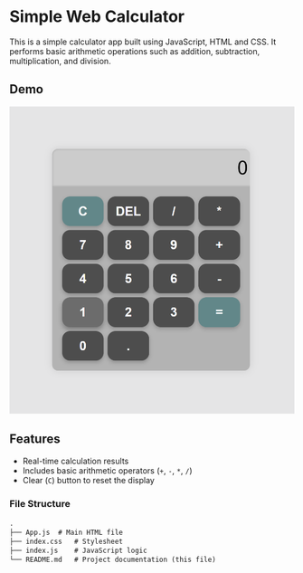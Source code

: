 # Simple Web Calculator

This is a simple calculator app built using JavaScript, HTML and CSS. It performs basic arithmetic operations such as addition, subtraction, multiplication, and division.

## Demo

![alt text](image.png)

## Features

- Real-time calculation results
- Includes basic arithmetic operators (`+`, `-`, `*`, `/`)
- Clear (`C`) button to reset the display

### File Structure

```plaintext
.
├── App.js  # Main HTML file
├── index.css   # Stylesheet
├── index.js    # JavaScript logic
└── README.md   # Project documentation (this file)
```
